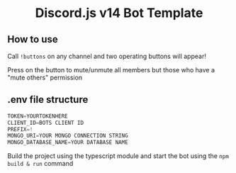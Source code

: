 <h1 style="text-align:center;">Discord.js v14 Bot Template</h1>

## How to use 

Call `!buttons` on any channel and two operating buttons will appear!

Press on the button to mute/unmute all members but those who have a "mute others" permission




## .env file structure

```js
TOKEN=YOURTOKENHERE
CLIENT_ID=BOTS CLIENT ID
PREFIX=!
MONGO_URI=YOUR MONGO CONNECTION STRING
MONGO_DATABASE_NAME=YOUR DATABASE NAME
```

Build the project using the typescript module and start the bot using the `npm build & run` command
